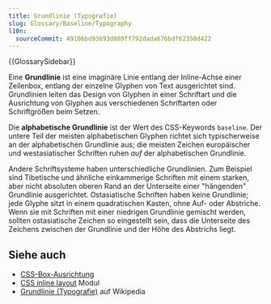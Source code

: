 ```yaml
---
title: Grundlinie (Typografie)
slug: Glossary/Baseline/Typography
l10n:
  sourceCommit: 49106bd93693d889ff792dada676bdf62350d422
---
```


{{GlossarySidebar}}

Eine **Grundlinie** ist eine imaginäre Linie entlang der Inline-Achse einer Zeilenbox, entlang der einzelne Glyphen von Text ausgerichtet sind. Grundlinien leiten das Design von Glyphen in einer Schriftart und die Ausrichtung von Glyphen aus verschiedenen Schriftarten oder Schriftgrößen beim Setzen.

Die **alphabetische Grundlinie** ist der Wert des CSS-Keywords `baseline`. Der untere Teil der meisten alphabetischen Glyphen richtet sich typischerweise an der alphabetischen Grundlinie aus; die meisten Zeichen europäischer und westasiatischer Schriften ruhen _auf_ der alphabetischen Grundlinie.

Andere Schriftsysteme haben unterschiedliche Grundlinien. Zum Beispiel sind Tibetische und ähnliche einkammerige Schriften mit einem starken, aber nicht absoluten oberen Rand an der Unterseite einer "hängenden" Grundlinie ausgerichtet. Ostasiatische Schriften haben keine Grundlinie; jede Glyphe sitzt in einem quadratischen Kasten, ohne Auf- oder Abstriche. Wenn sie mit Schriften mit einer niedrigen Grundlinie gemischt werden, sollten ostasiatische Zeichen so eingestellt sein, dass die Unterseite des Zeichens zwischen der Grundlinie und der Höhe des Abstrichs liegt.

## Siehe auch

- [CSS-Box-Ausrichtung](/de/docs/Web/CSS/CSS_box_alignment/box_alignment#types_of_alignment)
- [CSS inline layout](/de/docs/Web/CSS/CSS_inline_layout) Modul
- [Grundlinie (Typografie)](<https://en.wikipedia.org/wiki/Baseline_(typography)>) auf Wikipedia
